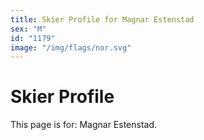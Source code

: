 ```yaml
---
title: Skier Profile for Magnar Estenstad
sex: "M"
id: "1179"
image: "/img/flags/nor.svg" 
---
```


# Skier Profile

This page is for: Magnar Estenstad.
    